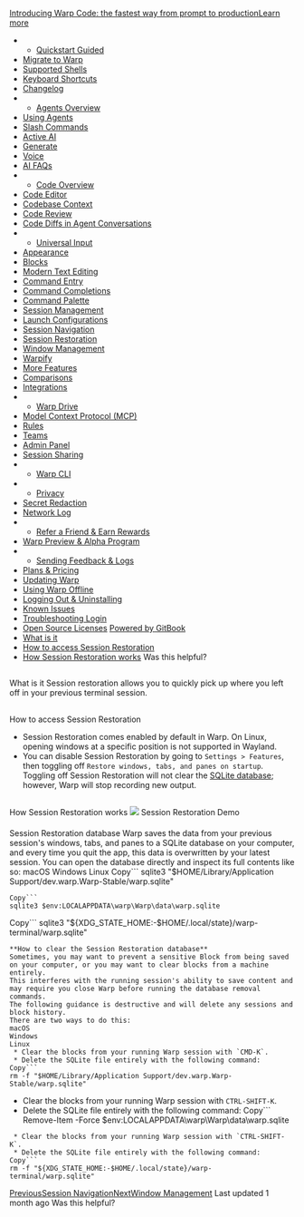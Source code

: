 [Introducing Warp Code: the fastest way from prompt to productionLearn more ](https://www.warp.dev/blog/introducing-warp-code-prompt-to-prod)
 * * [Quickstart Guided](/)
 * [Migrate to Warp](/getting-started/migrate-to-warp)
 * [Supported Shells](/getting-started/supported-shells)
 * [Keyboard Shortcuts](/getting-started/keyboard-shortcuts)
 * [Changelog](/getting-started/changelog)
 * * [Agents Overview](/agents/agents-overview)
 * [Using Agents](/agents/using-agents)
 * [Slash Commands](/agents/slash-commands)
 * [Active AI](/agents/active-ai)
 * [Generate](/agents/generate)
 * [Voice](/agents/voice)
 * [AI FAQs](/agents/ai-faqs)
 * * [Code Overview](/code/code-overview)
 * [Code Editor](/code/code-editor)
 * [Codebase Context](/code/codebase-context)
 * [Code Review](/code/code-review)
 * [Code Diffs in Agent Conversations](/code/reviewing-code)
 * * [Universal Input](/terminal/universal-input)
 * [Appearance](/terminal/appearance)
 * [Blocks](/terminal/blocks)
 * [Modern Text Editing](/terminal/editor)
 * [Command Entry](/terminal/entry)
 * [Command Completions](/terminal/command-completions)
 * [Command Palette](/terminal/command-palette)
 * [Session Management](/terminal/sessions)
 * [Launch Configurations](/terminal/sessions/launch-configurations)
 * [Session Navigation](/terminal/sessions/session-navigation)
 * [Session Restoration](/terminal/sessions/session-restoration)
 * [Window Management](/terminal/windows)
 * [Warpify](/terminal/warpify)
 * [More Features](/terminal/more-features)
 * [Comparisons](/terminal/comparisons)
 * [Integrations](/terminal/integrations-and-plugins)
 * * [Warp Drive](/knowledge-and-collaboration/warp-drive)
 * [Model Context Protocol (MCP)](/knowledge-and-collaboration/mcp)
 * [Rules](/knowledge-and-collaboration/rules)
 * [Teams](/knowledge-and-collaboration/teams)
 * [Admin Panel](/knowledge-and-collaboration/admin-panel)
 * [Session Sharing](/knowledge-and-collaboration/session-sharing)
 * * [Warp CLI](/developers/cli)
 * * [Privacy](/privacy/privacy)
 * [Secret Redaction](/privacy/secret-redaction)
 * [Network Log](/privacy/network-log)
 * * [Refer a Friend & Earn Rewards](/community/refer-a-friend)
 * [Warp Preview & Alpha Program](/community/warp-preview-and-alpha-program)
 * * [Sending Feedback & Logs](/support-and-billing/sending-us-feedback)
 * [Plans & Pricing](/support-and-billing/plans-and-pricing)
 * [Updating Warp](/support-and-billing/updating-warp)
 * [Using Warp Offline](/support-and-billing/using-warp-offline)
 * [Logging Out & Uninstalling](/support-and-billing/uninstalling-warp)
 * [Known Issues](/support-and-billing/known-issues)
 * [Troubleshooting Login](/support-and-billing/troubleshooting-login-issues)
 * [Open Source Licenses](/support-and-billing/licenses)
[Powered by GitBook](https://www.gitbook.com/?utm_source=content&utm_medium=trademark&utm_campaign=-MbqIgTw17KQvq_DQuRr)
 * [What is it](#what-is-it)
 * [How to access Session Restoration](#how-to-access-session-restoration)
 * [How Session Restoration works](#how-session-restoration-works)
Was this helpful?
## 
[](#what-is-it)
What is it
Session restoration allows you to quickly pick up where you left off in your previous terminal session.
## 
[](#how-to-access-session-restoration)
How to access Session Restoration
 * Session Restoration comes enabled by default in Warp.
On Linux, opening windows at a specific position is not supported in Wayland.
 * You can disable Session Restoration by going to `Settings > Features`, then toggling off `Restore windows, tabs, and panes on startup`.
Toggling off Session Restoration will not clear the [SQLite database](/terminal/sessions/session-restoration#session-restoration-database); however, Warp will stop recording new output.
## 
[](#how-session-restoration-works)
How Session Restoration works
![](https://docs.warp.dev/~gitbook/image?url=https%3A%2F%2F2297236823-files.gitbook.io%2F%7E%2Ffiles%2Fv0%2Fb%2Fgitbook-x-prod.appspot.com%2Fo%2Fspaces%252F-MbqIgTw17KQvq_DQuRr%252Fuploads%252Fgit-blob-eea5d549c432c9c124c175120bc2b901b1add9fb%252Fsessions-block_restoration.gif%3Falt%3Dmedia%26token%3D56d16d7b-d27f-4d3d-b0af-a5ff017b5ead&width=768&dpr=4&quality=100&sign=854d44db&sv=2)
Session Restoration Demo
#### 
[](#session-restoration-database)
Session Restoration database
Warp saves the data from your previous session's windows, tabs, and panes to a SQLite database on your computer, and every time you quit the app, this data is overwritten by your latest session. You can open the database directly and inspect its full contents like so:
macOS
Windows
Linux
Copy```
sqlite3 "$HOME/Library/Application Support/dev.warp.Warp-Stable/warp.sqlite"
```
Copy```
sqlite3 $env:LOCALAPPDATA\warp\Warp\data\warp.sqlite
```
Copy```
sqlite3 "${XDG_STATE_HOME:-$HOME/.local/state}/warp-terminal/warp.sqlite"
```
**How to clear the Session Restoration database**
Sometimes, you may want to prevent a sensitive Block from being saved on your computer, or you may want to clear blocks from a machine entirely.
This interferes with the running session's ability to save content and may require you close Warp before running the database removal commands.
The following guidance is destructive and will delete any sessions and block history.
There are two ways to do this:
macOS
Windows
Linux
 * Clear the blocks from your running Warp session with `CMD-K`.
 * Delete the SQLite file entirely with the following command:
Copy```
rm -f "$HOME/Library/Application Support/dev.warp.Warp-Stable/warp.sqlite"
```
 * Clear the blocks from your running Warp session with `CTRL-SHIFT-K`.
 * Delete the SQLite file entirely with the following command:
Copy```
Remove-Item -Force $env:LOCALAPPDATA\warp\Warp\data\warp.sqlite
```
 * Clear the blocks from your running Warp session with `CTRL-SHIFT-K`.
 * Delete the SQLite file entirely with the following command:
Copy```
rm -f "${XDG_STATE_HOME:-$HOME/.local/state}/warp-terminal/warp.sqlite"
```
[PreviousSession Navigation](/terminal/sessions/session-navigation)[NextWindow Management](/terminal/windows)
Last updated 1 month ago
Was this helpful?